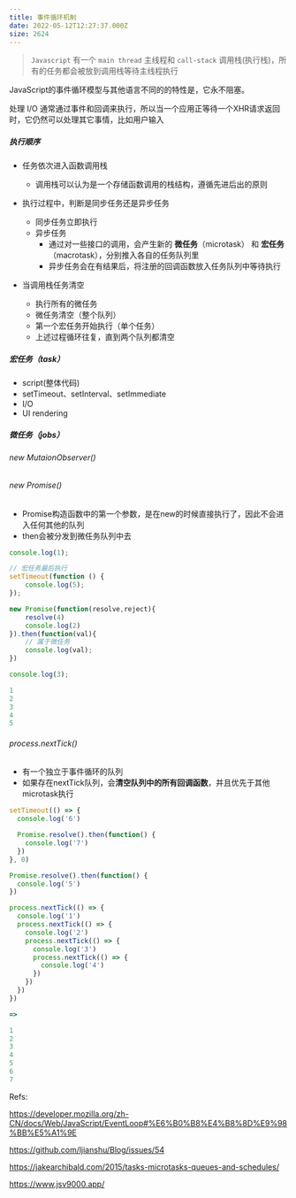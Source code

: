 ```yaml
---
title: 事件循环机制
date: 2022-05-12T12:27:37.000Z
size: 2624
---
```

> `Javascript` 有一个 `main thread` 主线程和 `call-stack` 调用栈(执行栈)，所有的任务都会被放到调用栈等待主线程执行

JavaScript的事件循环模型与其他语言不同的的特性是，它永不阻塞。 

处理 I/O 通常通过事件和回调来执行，所以当一个应用正等待一个XHR请求返回时，它仍然可以处理其它事情，比如用户输入

##### 执行顺序

- 任务依次进入函数调用栈
  - 调用栈可以认为是一个存储函数调用的栈结构，遵循先进后出的原则

- 执行过程中，判断是同步任务还是异步任务
  - 同步任务立即执行
  - 异步任务
    - 通过对一些接口的调用，会产生新的 **微任务**（microtask） 和 **宏任务**（macrotask），分别推入各自的任务队列里
    - 异步任务会在有结果后，将注册的回调函数放入任务队列中等待执行

- 当调用栈任务清空
  - 执行所有的微任务
  - 微任务清空（整个队列）
  - 第一个宏任务开始执行（单个任务）
  - 上述过程循环往复，直到两个队列都清空


##### 宏任务（task）

- script(整体代码)
- setTimeout、setInterval、setImmediate
- I/O
- UI rendering

##### 微任务（jobs）

###### new MutaionObserver()

###### new Promise()

- Promise构造函数中的第一个参数，是在new的时候直接执行了，因此不会进入任何其他的队列
- then会被分发到微任务队列中去

```jsx
console.log(1);

// 宏任务最后执行
setTimeout(function () {
    console.log(5);
});

new Promise(function(resolve,reject){
    resolve(4)
    console.log(2)
}).then(function(val){
  	// 属于微任务
    console.log(val);
})

console.log(3);

1
2
3
4
5
```

###### process.nextTick()

- 有一个独立于事件循环的队列
- 如果存在nextTick队列，会**清空队列中的所有回调函数**，并且优先于其他microtask执行

```javascript
setTimeout(() => {
  console.log('6')

  Promise.resolve().then(function() {
    console.log('7')
  })
}, 0)

Promise.resolve().then(function() {
  console.log('5')
})

process.nextTick(() => {
  console.log('1')
  process.nextTick(() => {
    console.log('2')
    process.nextTick(() => {
      console.log('3')
      process.nextTick(() => {
        console.log('4')
      })
    })
  })
})

=> 

1
2
3
4
5
6
7
```



Refs:

https://developer.mozilla.org/zh-CN/docs/Web/JavaScript/EventLoop#%E6%B0%B8%E4%B8%8D%E9%98%BB%E5%A1%9E

https://github.com/ljianshu/Blog/issues/54

https://jakearchibald.com/2015/tasks-microtasks-queues-and-schedules/

https://www.jsv9000.app/
